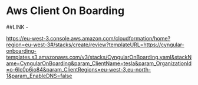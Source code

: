 # Aws Client On Boarding


##LINK - 

https://eu-west-3.console.aws.amazon.com/cloudformation/home?region=eu-west-3#/stacks/create/review?templateURL=https://cyngular-onboarding-templates.s3.amazonaws.com/v3/stacks/CyngularOnBoarding.yaml&stackName=CyngularOnBoarding&param_ClientName=tesla&param_OrganizationId=o-6lc0p6io84&param_ClientRegions=eu-west-3,eu-north-1&param_EnableDNS=false


<!-- ## Getting started
Send On Boarding cfn stacks to the client with necessary parameters, to create in their aws root account.
One Stack, to deploy another stack, and 2 StackSets

### Stack 1
* S3 Bucket & Policy for Cyngular.
* CloudTrail Trail for Cyngular.
* Cyngular Read Only IAM role{delete , modify, create snapshots, kms decryption}.

* Lambda A (B, C, D, E) role {r53, ec2, org, ssm, logs, eks, gd }, events, Cyngular s3 bucket
* Lambda A(create resources)
* Lambda B(create VFL)
* Event rule to invoke lambdaA, B
* lambda permission for events to invoke lambda A, B

* Lambda C(delete VFL)
* Lambda D(Delete resources)
* Lambda E(Update cyngular bucket)

* Manager Lambda role (cfn, lambda, logs, gd, iam, org, sts, s3)
* role for manager lambda to create Admin & execution roles in child accounts, if does'nt exists already, to run other stacks
* Manager Lambda -
  * create *stack-2* - including a stackset resource, when executed runs on all child acc -
    * KMS Key & Alias
    * R53 resolver QueryLoggingConfig
  * create *stack-set-1* targets all child acc and client regions -
    * Cyngular read only role
    * Lambda (A) role
    * Lambda A (create resources)
    * Lambda A scheduled rule & premission
* Manager lambda trigger {cr, stacks urls}
* Lambda Create Admin & Exec role

* Delete cr role
* Delete cr lambda

### Stack 2
* Stack set - deploy R53 resolver in every region of a client account.
* Kms key with cyngular access in key policy
* Kms alias

### Client Off boarding
1. run delete lambdas (del resources & del vpc flow logs) in all client accounts.
2. delete stack-1.
3. delete stacksets instances for all client accounts and regions. -->
